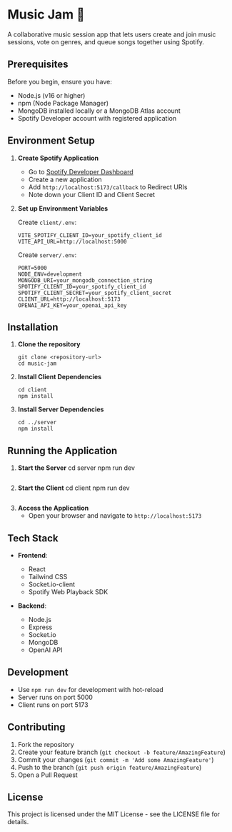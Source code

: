 # Music Jam 🤘

A collaborative music session app that lets users create and join music sessions, vote on genres, and queue songs together using Spotify.

## Prerequisites

Before you begin, ensure you have:
- Node.js (v16 or higher)
- npm (Node Package Manager)
- MongoDB installed locally or a MongoDB Atlas account
- Spotify Developer account with registered application

## Environment Setup

1. **Create Spotify Application**
   - Go to [Spotify Developer Dashboard](https://developer.spotify.com/dashboard)
   - Create a new application
   - Add `http://localhost:5173/callback` to Redirect URIs
   - Note down your Client ID and Client Secret

2. **Set up Environment Variables**

   Create `client/.env`:
   ```plaintext
   VITE_SPOTIFY_CLIENT_ID=your_spotify_client_id
   VITE_API_URL=http://localhost:5000
   ```

   Create `server/.env`:
   ```plaintext
   PORT=5000
   NODE_ENV=development
   MONGODB_URI=your_mongodb_connection_string
   SPOTIFY_CLIENT_ID=your_spotify_client_id
   SPOTIFY_CLIENT_SECRET=your_spotify_client_secret
   CLIENT_URL=http://localhost:5173
   OPENAI_API_KEY=your_openai_api_key
   ```

## Installation

1. **Clone the repository**
   ```
   git clone <repository-url>
   cd music-jam
   ```

2. **Install Client Dependencies**
   ```
   cd client
   npm install
   ```

3. **Install Server Dependencies**
   ```
   cd ../server
   npm install
   ```

## Running the Application

1. **Start the Server**
   cd server
   npm run dev
   ```

2. **Start the Client**
   cd client
   npm run dev
   ```

3. **Access the Application**
   - Open your browser and navigate to `http://localhost:5173`

## Tech Stack

- **Frontend**:
  - React
  - Tailwind CSS
  - Socket.io-client
  - Spotify Web Playback SDK

- **Backend**:
  - Node.js
  - Express
  - Socket.io
  - MongoDB
  - OpenAI API

## Development

- Use `npm run dev` for development with hot-reload
- Server runs on port 5000
- Client runs on port 5173

## Contributing

1. Fork the repository
2. Create your feature branch (`git checkout -b feature/AmazingFeature`)
3. Commit your changes (`git commit -m 'Add some AmazingFeature'`)
4. Push to the branch (`git push origin feature/AmazingFeature`)
5. Open a Pull Request

## License

This project is licensed under the MIT License - see the LICENSE file for details.